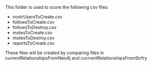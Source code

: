 This folder is used to score the following csv files:
- nostrUsersToCreate.csv
- followsToCreate.csv
- followsToDestroy.csv
- mutesToCreate.csv
- mutesToDestroy.csv
- reportsToCreate.csv

These files will be created by comparing files in currentRelationshipsFromNeo4j and currrentRelationshipsFromStrfry